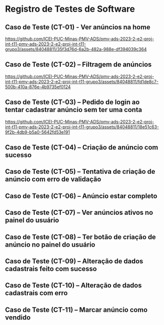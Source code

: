 # Registro de Testes de Software

## Caso de Teste (CT-01) - Ver anúncios na home


https://github.com/ICEI-PUC-Minas-PMV-ADS/pmv-ads-2023-2-e2-proj-int-t11-pmv-ads-2023-2-e2-proj-int-t11-grupo3/assets/84048811/35f3d76d-6a2b-482a-988e-df394039c364



## Caso de Teste (CT-02) – Filtragem de anúncios


https://github.com/ICEI-PUC-Minas-PMV-ADS/pmv-ads-2023-2-e2-proj-int-t11-pmv-ads-2023-2-e2-proj-int-t11-grupo3/assets/84048811/fd1de8c7-500b-410a-876e-4b9735ef0124



## Caso de Teste (CT-03) – Pedido de login ao tentar cadastrar anúncio sem ter uma conta


https://github.com/ICEI-PUC-Minas-PMV-ADS/pmv-ads-2023-2-e2-proj-int-t11-pmv-ads-2023-2-e2-proj-int-t11-grupo3/assets/84048811/18e51c63-9f2b-4db9-b5a0-5642fd53e191



## Caso de Teste (CT-04) – Criação de anúncio com sucesso


## Caso de Teste (CT-05) – Tentativa de criação de anúncio com erro de validação


## Caso de Teste (CT-06) – Anúncio estar completo


## Caso de Teste (CT-07) – Ver anúncios ativos no painel do usuário


## Caso de Teste (CT-08) – Ter botão de criação de anúncio no painel do usuário


## Caso de Teste (CT-09) – Alteração de dados cadastrais feito com sucesso


## Caso de Teste (CT-10) – Alteração de dados cadastrais com erro


## Caso de Teste (CT-11) – Marcar anúncio como vendido


